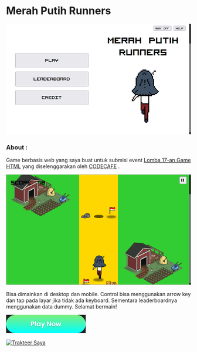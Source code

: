 # Merah Putih Runners

<img src="assets/img/screenshots-1.png" height="300">

### About :

Game berbasis web yang saya buat untuk submisi event [Lomba 17-an Game HTML](https://codecafe.id/event) yang diselenggarakan oleh [CODECAFE](https://codecafe.id/) .

<img src="assets/img/screenshots-2.png" height="300">

Bisa dimainkan di desktop dan mobile. Control bisa menggunakan arrow key dan tap pada layar jika tidak ada keyboard. Sementara leaderboardnya menggunakan data dummy. Selamat bermain!

<a href="https://izardaffa/mp-runners" target="_blank"><img src="assets/img/play-button.png" height="50" alt="Play Now"></a>

<a href="https://trakteer.id/izardaffa" target="_blank"><img id="wse-buttons-preview" src="https://cdn.trakteer.id/images/embed/trbtn-red-2.png" height="50" alt="Trakteer Saya"></a>